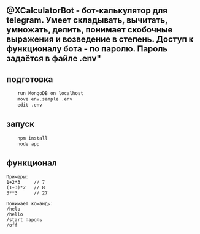 ## @XCalculatorBot - бот-калькулятор для telegram. Умеет складывать, вычитать, умножать, делить, понимает скобочные выражения и возведение в степень. Доступ к функционалу бота - по паролю. Пароль задаётся в файле .env"

## подготовка
```bash
    run MongoDB on localhost
    move env.sample .env
    edit .env
```
## запуск
```bash
    npm install
    node app
```
## функционал
```
Примеры:
1+2*3     // 7
(1+3)*2   // 8
3**3      // 27

Понимает команды:
/help
/hello
/start пароль
/off
```